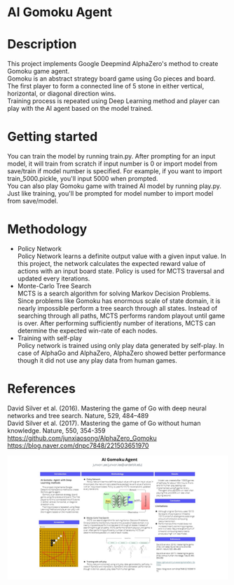 # AI Gomoku Agent

# Description
<p>This project implements Google Deepmind AlphaZero's method to create Gomoku game agent.<br>
Gomoku is an abstract strategy board game using Go pieces and board. The first player to form a connected line of 5 stone in either vertical, horizontal, or diagonal direction wins.<br> 
Training process is repeated using Deep Learning method and player can play with the AI agent based on the model trained.
</p>

# Getting started
<p>
You can train the model by running train.py. After prompting for an input model, it will train from scratch if input number is 0 or import model from save/train if model number is specified. For example, if you want to import train_5000.pickle, you'll input 5000 when prompted.<br>
You can also play Gomoku game with trained AI model by running play.py. Just like training, you'll be prompted for model number to import model from save/model.

# Methodology
* Policy Network<br>
  Policy Network learns a definite output value with a given input value. In this project, the network calculates the expected reward value of actions with an input board state. Policy is used for MCTS traversal and updated every iterations.
* Monte-Carlo Tree Search<br>
  MCTS is a search algorithm for solving Markov Decision Problems. Since problems like Gomoku has enormous scale of state domain, it is nearly impossible perform a tree search through all states. Instead of searching through all paths, MCTS performs random playout until game is over. After performing sufficiently number of iterations, MCTS can determine the expected win-rate of each nodes.
* Training with self-play<br>
  Policy network is trained using only play data generated by self-play. In case of AlphaGo and AlphaZero, AlphaZero showed better performance though it did not use any play data from human games.

# References
David Silver et al. (2016). Mastering the game of Go with deep neural networks and tree search. Nature, 529, 484–489<br>
David Silver et al. (2017). Mastering the game of Go without human knowledge. Nature, 550, 354-359<br>
https://github.com/junxiaosong/AlphaZero_Gomoku<br>
https://blog.naver.com/dnpc7848/221503651970<br>

![Alt text](/poster/poster.jpg?raw=true "AI Gomoku Agent")
